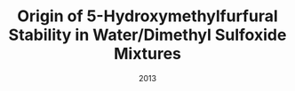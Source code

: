 ---
title: "Origin of 5-Hydroxymethylfurfural Stability in Water/Dimethyl Sulfoxide Mixtures"
citation: "Tsilomelekis, G., **Josephson, T. R.**, Nikolakis, V., and Caratzoulas, S."
citation_id: 'tjo_2013'
date: '2013'
timestamp: "2013"
image: '/static/img/pub/tjo_2013.png'
#altmetric: ''
# pmcid:
# biorxiv
link: '10.1021/ef200456m'
# code:
---